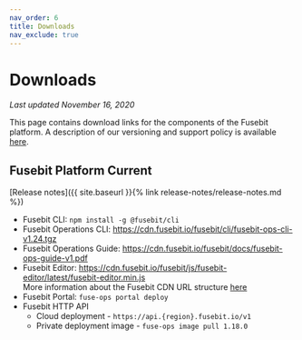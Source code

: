 ```yaml
---
nav_order: 6
title: Downloads
nav_exclude: true
---
```


# Downloads

_Last updated November 16, 2020_

This page contains download links for the components of the Fusebit platform. A description of our versioning and support policy is available [here](https://fusebit.io/docs/integrator-guide/versioning/).

## Fusebit Platform Current

[Release notes]({{ site.baseurl }}{% link release-notes/release-notes.md %})

- Fusebit CLI: `npm install -g @fusebit/cli`
- Fusebit Operations CLI: <https://cdn.fusebit.io/fusebit/cli/fusebit-ops-cli-v1.24.tgz>
- Fusebit Operations Guide: <https://cdn.fusebit.io/fusebit/docs/fusebit-ops-guide-v1.pdf>
- Fusebit Editor: <https://cdn.fusebit.io/fusebit/js/fusebit-editor/latest/fusebit-editor.min.js><br/>
  More information about the Fusebit CDN URL structure [here](https://fusebit.io/docs/integrator-guide/editor-integration/#including-the-fusebit-library)
- Fusebit Portal: `fuse-ops portal deploy`
- Fusebit HTTP API
  - Cloud deployment - `https://api.{region}.fusebit.io/v1`
  - Private deployment image - `fuse-ops image pull 1.18.0`
